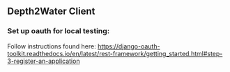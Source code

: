 ## Depth2Water Client

### Set up oauth for local testing:
 Follow instructions found here: https://django-oauth-toolkit.readthedocs.io/en/latest/rest-framework/getting_started.html#step-3-register-an-application